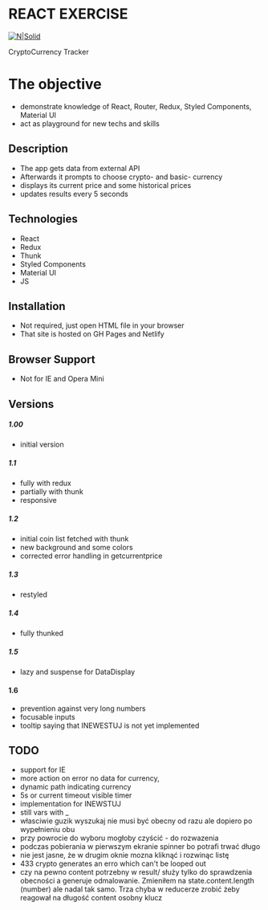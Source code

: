 # REACT EXERCISE

[![N|Solid](https://cldup.com/dTxpPi9lDf.thumb.png)](https://nodesource.com/products/nsolid)


CryptoCurrency Tracker


# The objective

  - demonstrate knowledge of React, Router, Redux, Styled Components, Material UI
  - act as playground for new techs and skills

## Description

 - The app gets data from external API
 - Afterwards it prompts to choose crypto- and basic- currency
 - displays its current price and some historical prices
 - updates results every 5 seconds
   

## Technologies
 - React
 - Redux
 - Thunk
 - Styled Components
 - Material UI
 - JS

 
## Installation
- Not required, just open HTML file in your browser
- That site is hosted on GH Pages and Netlify 

## Browser Support

- Not for IE and Opera Mini

## Versions
##### 1.00 
- initial version
##### 1.1 
- fully with redux
- partially with thunk
- responsive
##### 1.2
- initial coin list fetched with thunk
- new background and some colors
- corrected error handling in getcurrentprice
##### 1.3
- restyled
##### 1.4
- fully thunked
##### 1.5
- lazy and suspense for DataDisplay

#### 1.6
- prevention against very long numbers
- focusable inputs
- tooltip saying that INEWESTUJ is not yet implemented


## TODO
- support for IE
- more action on error no data for currency,
- dynamic path indicating currency
- 5s or current timeout visible timer
- implementation for INEWSTUJ
- still vars with _
- własciwie guzik wyszukaj nie musi być obecny od razu ale dopiero po wypełnieniu obu
- przy powrocie do wyboru mogłoby czyścić - do rozwazenia
- podczas pobierania w pierwszym ekranie spinner bo potrafi trwać długo
- nie jest jasne, że w drugim oknie mozna kliknąć i rozwinąc listę
-  433 crypto generates an erro which can't be looped out
- czy na pewno content potrzebny w result/ służy tylko do sprawdzenia obecności a generuje odmalowanie. Zmieniłem na state.content.length (number) ale nadal tak samo. Trza chyba w reducerze zrobić żeby reagował na długość content osobny klucz

